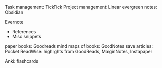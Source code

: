 Task management: TickTick
Project management: Linear
evergreen notes: Obsidian

Evernote
- References
- Misc snippets

paper books: Goodreads
mind maps of books: GoodNotes
save articles: Pocket
ReadWise: highlights from GoodReads, MarginNotes, Instapaper

Anki: flashcards
